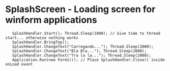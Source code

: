 # SplashScreen - Loading screen for winform applications

       SplashHandler.Start(); Thread.Sleep(1000); // Give time to thread start... otherwise nothing works
       SplashHandler.BringTop(); 
       SplashHandler.ChangeText("Carregando..."); Thread.Sleep(2000);
       SplashHandler.ChangeText("Bla Bla..."); Thread.Sleep(2000);
       SplashHandler.ChangeText("Tra la la..."); Thread.Sleep(2000);
       Application.Run(new Form1()); // Place SplashHandler.Close() inside onLoad event
